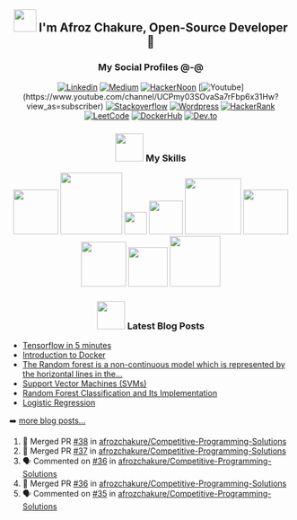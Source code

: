 <h2 align='center'><img src="https://github.com/afrozchakure/afrozchakure/blob/master/assets/wave.gif" width="40px"> I'm Afroz Chakure, Open-Source Developer 🐍</h2>

<h3 align='center'>My Social Profiles @-@ </h3>
  
<div align='center'> 

[![Linkedin](https://img.shields.io/badge/linkedin-%230077B5.svg?&style=for-the-badge&logo=linkedin&logoColor=white)](https://www.linkedin.com/in/afroz-chakure-489780168/)
[![Medium](https://img.shields.io/badge/medium-%2312100E.svg?&style=for-the-badge&logo=medium&logoColor=white)](https://medium.com/@aaaanchakure)
[![HackerNoon](https://img.shields.io/badge/Hacker%20Noon-%23239120.svg?&style=for-the-badge&logo=hackernoon&logoColor=white)](https://hackernoon.com/u/afroz-chakure)
[![Youtube](https://img.shields.io/badge/youtube-%23FF0000.svg?&style=for-the-badge&logo=youtube&logoColor=white")](https://www.youtube.com/channel/UCPmy03SOvaSa7rFbp6x31Hw?view_as=subscriber)
[![Stackoverflow](https://img.shields.io/badge/Stack%20Overflow-%23FF5722.svg?&style=for-the-badge&logo=stackoverflow&logoColor=white)](https://stackoverflow.com/users/10404589/afroz-chakure)
[![Wordpress](https://img.shields.io/badge/Wordpress-%230077B5.svg?&style=for-the-badge&logo=wordpress&logoColor=white)](https://hardtasksin.wordpress.com)
[![HackerRank](https://img.shields.io/badge/HackerRank-%23239120.svg?&style=for-the-badge&logo=hackerrank&logoColor=white)](https://www.hackerrank.com/aaaanchakure?hr_r=1)
[![LeetCode](https://img.shields.io/badge/LeetCode-%13580900.svg?&style=for-the-badge&logo=Leetcode&logoColor=white)](https://leetcode.com/afrozchakure/)
[![DockerHub](https://img.shields.io/badge/Docker%20Hub-%230077B5.svg?&style=for-the-badge&logo=docker&logoColor=white)](https://hub.docker.com/u/afrozchakure)
[![Dev.to](https://img.shields.io/badge/Dev-%2312100E.svg?&style=for-the-badge&logo=dev&logoColor=white)](https://dev.to/afrozchakure)

</div>

<div align='center'>

<h3 align='center'><img src="https://media.giphy.com/media/VgCDAzcKvsR6OM0uWg/giphy.gif" width="50" draggable="false" >  My Skills
</h3>

<!-- My Skills -->    

<img src="https://img.shields.io/badge/python-%233776AB.svg?&style=flat-square&logo=python&logoColor=white" width=80px/>
<img src="https://img.shields.io/badge/javascript%20-%23323330.svg?&style=for-the-badge&logo=javascript&logoColor=%23F7DF1E" width= 110px/>
<img src="https://img.shields.io/badge/c%20-%2300599C.svg?&style=for-the-badge&logo=c&logoColor=white" width= 40px/>
<img src="https://img.shields.io/badge/c++%20-%2300599C.svg?&style=for-the-badge&logo=c%2B%2B&logoColor=white" width=60px/>
<img src="https://img.shields.io/badge/bootstrap%20-%23563D7C.svg?&style=for-the-badge&logo=bootstrap&logoColor=white" width=100px/>
<img src="https://img.shields.io/badge/mysql-%2300f.svg?&style=for-the-badge&logo=mysql&logoColor=white" width=80px/>
<img src="https://img.shields.io/badge/html5%20-%23E34F26.svg?&style=for-the-badge&logo=html5&logoColor=white" width=80px/>
<img src="https://img.shields.io/badge/css3%20-%231572B6.svg?&style=for-the-badge&logo=css3&logoColor=white" width=70px/>
<img src="https://img.shields.io/badge/node.js%20-%2343853D.svg?&style=for-the-badge&logo=node.js&logoColor=white" width=90px>

</div> 

<div align='center'>

<h3 align='center'> <img src="https://media.giphy.com/media/WUlplcMpOCEmTGBtBW/giphy.gif" width="50"> Latest Blog Posts </h3> 
</div>

<div style="padding-left: 50px padding-right:50px">

<!-- Medium:START -->
- [Tensorflow in 5 minutes](https://medium.com/@aaaanchakure/tensorflow-in-5-minutes-c4396e29f0d5?source=rss-e956e8d58684------2)
- [Introduction to Docker](https://medium.com/swlh/introduction-to-docker-96aad5eabb30?source=rss-e956e8d58684------2)
- [The Random forest is a non-continuous model which is represented by the horizontal lines in the…](https://medium.com/@aaaanchakure/the-random-forest-is-a-non-continous-model-which-is-represented-by-the-horizontal-lines-in-the-aadd49864ae2?source=rss-e956e8d58684------2)
- [Support Vector Machines (SVMs)](https://medium.com/@aaaanchakure/support-vector-machines-svms-4bcccbd78369?source=rss-e956e8d58684------2)
- [Random Forest Classification and Its Implementation](https://medium.com/swlh/random-forest-classification-and-its-implementation-d5d840dbead0?source=rss-e956e8d58684------2)
- [Logistic Regression](https://medium.com/@aaaanchakure/logistic-regression-18c126a94460?source=rss-e956e8d58684------2)
<!-- Medium:END -->

➡️ [more blog posts...](https://medium.com/@aaaanchakure)

</div>

<!--START_SECTION:activity-->
1. 🎉 Merged PR [#38](https://github.com/afrozchakure/Competitive-Programming-Solutions/pull/38) in [afrozchakure/Competitive-Programming-Solutions](https://github.com/afrozchakure/Competitive-Programming-Solutions)
2. 🎉 Merged PR [#37](https://github.com/afrozchakure/Competitive-Programming-Solutions/pull/37) in [afrozchakure/Competitive-Programming-Solutions](https://github.com/afrozchakure/Competitive-Programming-Solutions)
3. 🗣 Commented on [#36](https://github.com/afrozchakure/Competitive-Programming-Solutions/issues/36) in [afrozchakure/Competitive-Programming-Solutions](https://github.com/afrozchakure/Competitive-Programming-Solutions)
4. 🎉 Merged PR [#36](https://github.com/afrozchakure/Competitive-Programming-Solutions/pull/36) in [afrozchakure/Competitive-Programming-Solutions](https://github.com/afrozchakure/Competitive-Programming-Solutions)
5. 🗣 Commented on [#35](https://github.com/afrozchakure/Competitive-Programming-Solutions/issues/35) in [afrozchakure/Competitive-Programming-Solutions](https://github.com/afrozchakure/Competitive-Programming-Solutions)
<!--END_SECTION:activity-->
